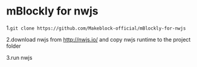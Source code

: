 # mBlockly for nwjs
1.```git clone https://github.com/Makeblock-official/mBlockly-for-nwjs```

2.download nwjs from http://nwjs.io/ and copy nwjs runtime to the project folder 

3.run nwjs
